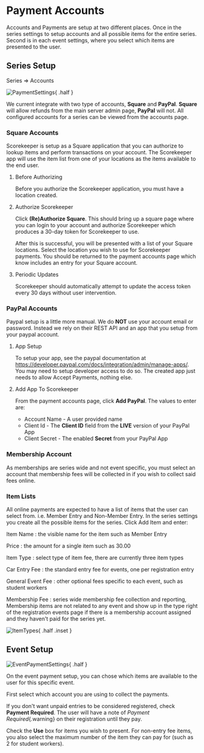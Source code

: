 
# Payment Accounts

Accounts and Payments are setup at two different places.  Once in the series settings to setup accounts and all possible items for the entire series.  Second is in each event settings, where you select which items are presented to the user.

## Series Setup

Series &#x21D2; Accounts

![PaymentSettings](/images/paymentsettings.png){ .half }

We current integrate with two type of accounts, **Square** and **PayPal**.  **Square** will allow refunds from the main server admin page, **PayPal** will not.
All configured accounts for a series can be viewed from the accounts page.

### Square Accounts

Scorekeeper is setup as a Square application that you can authorize to lookup items and perform transactions on your account.
The Scorekeeper app will use the item list from one of your locations as the items available to the end user.

1. Before Authorizing

    Before you authorize the Scorekeeper application, you must have a location created.

2. Authorize Scorekeeper

    Click **(Re)Authorize Square**.  This should bring up a square page where you can
    login to your account and authorize Scorekeeper which produces a 30-day token for Scorekeeper to use.

    After this is successful, you will be presented with a list of your Square locations.  Select the location you wish to use for
    Scorekeeper payments.  You should be returned to the payment accounts page which know includes an entry for your Square account.

3. Periodic Updates

    Scorekeeper should automatically attempt to update the access token every 30 days without user intervention.

### PayPal Accounts

Paypal setup is a little more manual.  We do **NOT** use your account email or password.  Instead we rely on their REST API and an
app that you setup from your paypal account.

1. App Setup

    To setup your app, see the paypal documentation at https://developer.paypal.com/docs/integration/admin/manage-apps/.  You may need
    to setup developer access to do so.  The created app just needs to allow Accept Payments, nothing else.

2. Add App To Scorekeeper

    From the payment accounts page, click **Add PayPal**. The values to enter are:

    * Account Name - A user provided name
    * Client Id - The **Client ID** field from the **LIVE** version of your PayPal App
    * Client Secret - The enabled **Secret** from your PayPal App

### Membership Account

As memberships are series wide and not event specific, you must select an account that membership fees will be collected in if you wish to collect said fees online.

### Item Lists

All online payments are expected to have a list of items that the user can select from.  i.e. Member Entry and Non-Member Entry.  In the
series settings you create all the possible items for the series.  Click Add Item and enter:

Item Name
: the visible name for the item such as Member Entry

Price
: the amount for a single item such as 30.00

Item Type
: select type of item fee, there are currently three item types

   Car Entry Fee
   : the standard entry fee for events, one per registration entry

   General Event Fee
   : other optional fees specific to each event, such as student workers

   Membership Fee
   : series wide membership fee collection and reporting, Membership items are not related to any event and show up in the type right of the registration events page if there is a membership account assigned and they haven't paid for the series yet.

![ItemTypes](/images/regpaymenttypes.png){ .half .inset }


## Event Setup

![EventPaymentSettings](/images/eventpaymentsettings.png){ .half }

On the event payment setup, you can chose which items are available to the user for this specific event.

First select which account you are using to collect the payments.

If you don't want unpaid entries to be considered registered, check **Payment Required**.  The user will have a note of *Payment Required*{.warning} on their registration until they pay.

Check the **Use** box for items you wish to present.  For non-entry fee items, you also select the maximum number of the item they can pay for (such as 2 for student workers).
